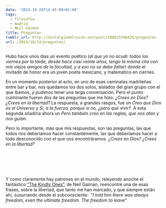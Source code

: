 ```yaml
---
date: '2014-10-24T14:45:00+01:00'
tags:
  - filosofía
  - madrid
  - Neil Gaiman
title: Preguntas
tumblr_url: http://nostalgiadelreino.net/post/100825590435/preguntas
url: /2014/10/24/preguntas/
---
```


<p>Hubo hace unos días un evento poético (<em>al que yo no acudí: todos los viernes por la tarde, desde hace casi veinte años, tengo la misma cita con mis viejos amigos de la facultad, y a eso no se debe faltar</em>) donde el invitado de honor era un joven poeta mexicano, y matemático en ciernes.</p>
<p>En un momento posterior al acto, en uno de esas caminatas madrileñas entre bar y bar, nos quedamos los dos solos, aislados del gran grupo con el que íbamos, y pudimos tener una larga conversación. Pero el punto culminante fueron dos de las preguntas que me hizo: <em>¿Crees en Dios? ¿Crees en la libertad? </em>La respuesta, a grandes rasgos, fue un <em>Creo que Dios es el Universo </em>y <em>Sí, a la fuerza, porque si no, ¿para qué vivir?. </em>A esta segunda añadiría ahora un <em>Pero también creo en las reglas, que nos atan y nos guían.</em></p>
<p>Pero lo importante, más que mis respuestas, son las preguntas, las que todos nos deberíamos hacer constantemente, las que deberíamos hacer a todo desconocido con el que nos encontráramos. <em>¿Crees en Dios? ¿Crees en la libertad?</em></p>
<p><br/><br/><br/><br/></p>
<p>Y como claramente hay patrones en el mundo, releyendo anoche el fantástico <a href="http://en.wikipedia.org/wiki/The_Sandman:_The_Kindly_Ones">&ldquo;The Kindly Ones&rdquo;</a>, de Neil Gaiman, reencontré una de esas frases, sobre la libertad, que tanto me han marcado, y que siempre están ahí, susurrando desde el subconsciente:  &quot;<em>I told him there was always freedom, even the ultimate freedom. The freedom</em><span><em> to leave</em>&ldquo;</span></p>